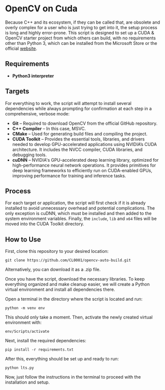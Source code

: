 # OpenCV on Cuda
Because C++ and its ecosystem, if they can be called that, are obsolete and overly complex for a user who is just trying to get into it, the setup process is long and highly error-prone. This script is designed to set up a CUDA & OpenCV starter project from which 
others can build, with no requirements other than Python 3, which can be installed from the Microsoft Store or the official [website](https://www.python.org/).


## Requirements
* **Python3 interpreter**


## Targets
For everything to work, the script will attempt to install several dependencies while always prompting for confirmation at each step in a comprehensive, verbose mode:

* **Git** – Required to download OpenCV from the official GitHub repository.
* **C++ Compiler** – In this case, MSVC.
* **CMake** – Used for generating build files and compiling the project.
* **CUDA Toolkit** – Provides the essential tools, libraries, and drivers needed to develop GPU-accelerated applications using NVIDIA’s CUDA architecture. It includes the NVCC compiler, CUDA libraries, and debugging tools.
* **cuDNN** – NVIDIA's GPU-accelerated deep learning library, optimized for high-performance neural network operations. It provides primitives for deep learning frameworks to efficiently run on CUDA-enabled GPUs, improving performance for training and inference tasks.


## Process
For each target or application, the script will first check if it is already installed to avoid unnecessary overhead and potential complications. The only exception is cuDNN, which must be installed and then added to the system environment variables.
Finally, the `include`, `lib` and `x64` files will be moved into the CUDA Toolkit directory.


## How to Use
First, clone this repository to your desired location:
```
git clone https://github.com/CL0001/opencv-auto-build.git
```
Alternatively, you can download it as a .zip file.

Once you have the script, download the necessary libraries. To keep everything organized and make cleanup easier, we will create a Python virtual environment and install all dependencies there.

Open a terminal in the directory where the script is located and run:
```
python -m venv env
```

This should only take a moment. Then, activate the newly created virtual environment with:
```
env/Scripts/activate
```

Next, install the required dependencies:
```
pip install -r requirements.txt
```

After this, everything should be set up and ready to run:
```
python lts.py
```

Now, just follow the instructions in the terminal to proceed with the installation and setup.
